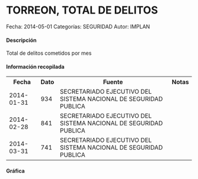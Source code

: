 TORREON, TOTAL DE DELITOS
=====

Fecha: 2014-05-01
Categorías: SEGURIDAD
Autor: IMPLAN

#### Descripción

Total de delitos cometidos por mes

#### Información recopilada

<table class="table table-hover table-bordered">
  <tr><th>Fecha</th><th>Dato</th><th>Fuente</th><th>Notas</th></tr>
  <tr><td>2014-01-31</td><td>934</td><td>SECRETARIADO EJECUTIVO DEL SISTEMA NACIONAL DE SEGURIDAD PUBLICA</td><td></td></tr>
  <tr><td>2014-02-28</td><td>841</td><td>SECRETARIADO EJECUTIVO DEL SISTEMA NACIONAL DE SEGURIDAD PUBLICA</td><td></td></tr>
  <tr><td>2014-03-31</td><td>741</td><td>SECRETARIADO EJECUTIVO DEL SISTEMA NACIONAL DE SEGURIDAD PUBLICA</td><td></td></tr>
</table>

#### Gráfica

<div id="Morrishftzrabr" class="grafica"></div>
  <!-- JAVASCRIPT DE LA GRAFICA EN Morrishftzrabr -->
  <script>
  new Morris.Bar({
    element: 'Morrishftzrabr',
    data: [
      { fecha: '2014-01-31', dato: 934 },
      { fecha: '2014-02-28', dato: 841 },
      { fecha: '2014-03-31', dato: 741 }
    ],
    xkey: 'fecha',
    ykeys: ['dato'],
    labels: ['Dato']
  });
  </script>
